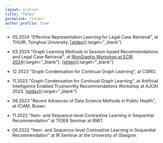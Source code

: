 ```yaml
---
layout: archive
title: "Talks"
permalink: /talks/
author_profile: true
---
```


* 05.2024 "Effective Representation Learning for Legal Case Retrieval", at THUIR, Tsinghua University. [\[slides\]](../files/LCR_THUIR.pdf){:target="_blank"}

* 03.2024 "Graph Learning Methods in Session-based Recommendations and Legal Case Retrieval", at [IRonGraphs Workshop at ECIR 2024](https://irongraphs.github.io/ecir2024/){:target="_blank"}. [\[slides\]](../files/GraphIR_IRonGraph_ECIR.pdf){:target="_blank"}

* 12.2023 "Graph Condensation for Continual Graph Learning", at CSIRO.

* 11.2023 "Graph Condensation for Continual Graph Learning", at Artificial Intelligence Enabled Trustworthy Recommendations Workshop at AJCAI 2023. [\[slides\]](../files/CGL-AJCAI23.pdf){:target="_blank"}


* 08.2023 "Recent Advances of Data Science Methods in Public Health", at ICIAM, Busan.

* 11.2022 "Item- and Sequence-level Contrastive Learning in Sequential Recommendation" at TIGER Seminar at RMIT.

* 06.2022 "Item- and Sequence-level Contrastive Learning in Sequential Recommendation" at IR Seminar at the University of Glasgow.